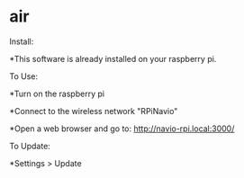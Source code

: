 # air

Install:

*This software is already installed on your raspberry pi.

To Use:

*Turn on the raspberry pi

*Connect to the wireless network "RPiNavio"

*Open a web browser and go to:  http://navio-rpi.local:3000/


To Update:

*Settings > Update
